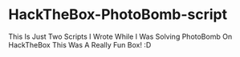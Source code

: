 # HackTheBox-PhotoBomb-script
This Is Just Two Scripts I Wrote While I Was Solving PhotoBomb On HackTheBox
This Was A Really Fun Box! :D
